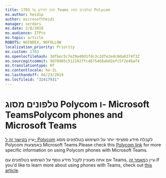 ```yaml
---
title: 1703 זקוק למידע על Teams וטלפונים מסוג Polycom
ms.author: heidip
author: microsoftheidi
manager: serdars
ms.date: 2/8/2019
ms.audience: ITPro
ms.topic: article
ROBOTS: NOINDEX, NOFOLLOW
localization_priority: Priority
ms.custom: 1703
ms.openlocfilehash: 3dfbec5c7e29a40d1fdc3c2dfe2edc0da6374f32
ms.sourcegitcommit: 9d78905c512192ffc4675468abd2efc5f2e4baf4
ms.translationtype: HT
ms.contentlocale: he-IL
ms.lasthandoff: 04/23/2019
ms.locfileid: "32417931"
---
```

# <a name="polycom-phones-and-microsoft-teams"></a><span data-ttu-id="9a0fc-102">טלפונים מסוג Polycom ו- Microsoft Teams</span><span class="sxs-lookup"><span data-stu-id="9a0fc-102">Polycom phones and Microsoft Teams</span></span>

<span data-ttu-id="9a0fc-103">עיין [בקישור זה ל- Polycom](http://www.polycom.com/content/dam/polycom/common/documents/faqs/polycom-phones-and-microsoft-teams-faq-enus.pdf) לקבלת מידע ספציפי יותר על השימוש בטלפונים מסוג Polycom באמצעות Microsoft Teams.</span><span class="sxs-lookup"><span data-stu-id="9a0fc-103">Please check this [Polycom link](http://www.polycom.com/content/dam/polycom/common/documents/faqs/polycom-phones-and-microsoft-teams-faq-enus.pdf) for more specific information on using Polycom phones with Microsoft Teams.</span></span>

<span data-ttu-id="9a0fc-104">אם אתה מעוניין לקבל מידע נוסף על השימוש בטלפונים עם Teams, עיין ב[מאמר זה](https://docs.microsoft.com/he-IL/microsoftteams/phones-for-teams).</span><span class="sxs-lookup"><span data-stu-id="9a0fc-104">If you'd like to learn more about using phones with Teams, check out [this article](https://docs.microsoft.com/he-IL/microsoftteams/phones-for-teams).</span></span>
